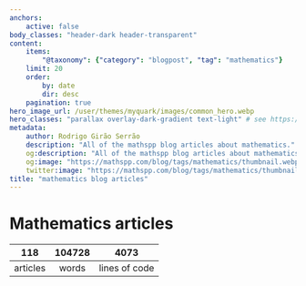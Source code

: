 ```yaml
---
anchors:
    active: false
body_classes: "header-dark header-transparent"
content:
    items:
        "@taxonomy": {"category": "blogpost", "tag": "mathematics"}
    limit: 20
    order:
        by: date
        dir: desc
    pagination: true
hero_image_url: /user/themes/myquark/images/common_hero.webp
hero_classes: "parallax overlay-dark-gradient text-light" # see https://demo.getgrav.org/blog-skeleton/blog/hero-classes
metadata:
    author: Rodrigo Girão Serrão
    description: "All of the mathspp blog articles about mathematics."
    og:description: "All of the mathspp blog articles about mathematics."
    og:image: "https://mathspp.com/blog/tags/mathematics/thumbnail.webp"
    twitter:image: "https://mathspp.com/blog/tags/mathematics/thumbnail.webp"
title: "mathematics blog articles"
---
```


# Mathematics articles


<span class="stats-table"><table>
    <thead>
        <tr>
            <th style="text-align: center;">118</th>
            <th style="text-align: center;">104728</th>
            <th style="text-align: center;">4073</th>
        </tr>
    </thead>
    <tbody>
        <tr>
            <td style="text-align: center;">articles</td>
            <td style="text-align: center;">words</td>
            <td style="text-align: center;">lines of code</td>
        </tr>
    </tbody>
</table></span>